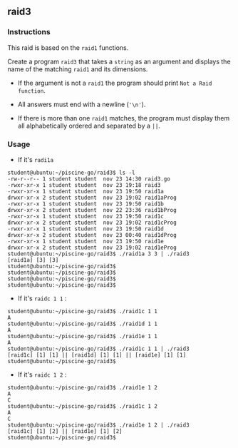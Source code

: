 ## raid3

### Instructions

This raid is based on the `raid1` functions.

Create a program `raid3` that takes a `string` as an argument and displays the name of the matching `raid1` and its dimensions.

-   If the argument is not a `raid1` the program should print `Not a Raid function`.

-   All answers must end with a newline (`'\n'`).

-   If there is more than one `raid1` matches, the program must display them all alphabetically ordered and separated by a `||`.

### Usage

- If it's `radi1a`

```console
student@ubuntu:~/piscine-go/raid3$ ls -l
-rw-r--r-- 1 student student  nov 23 14:30 raid3.go
-rwxr-xr-x 1 student student  nov 23 19:18 raid3
-rwxr-xr-x 1 student student  nov 23 19:50 raid1a
drwxr-xr-x 2 student student  nov 23 19:02 raid1aProg
-rwxr-xr-x 1 student student  nov 23 19:50 raid1b
drwxr-xr-x 2 student student  nov 22 23:36 raid1bProg
-rwxr-xr-x 1 student student  nov 23 19:50 raid1c
drwxr-xr-x 2 student student  nov 23 19:02 raid1cProg
-rwxr-xr-x 1 student student  nov 23 19:50 raid1d
drwxr-xr-x 2 student student  nov 23 00:40 raid1dProg
-rwxr-xr-x 1 student student  nov 23 19:50 raid1e
drwxr-xr-x 2 student student  nov 23 19:02 raid1eProg
student@ubuntu:~/piscine-go/raid3$ ./raid1a 3 3 | ./raid3
[raid1a] [3] [3]
student@ubuntu:~/piscine-go/raid3$
student@ubuntu:~/piscine-go/raid3$
student@ubuntu:~/piscine-go/raid3$
student@ubuntu:~/piscine-go/raid3$
```

- If it's `raidc 1 1` :

```console
student@ubuntu:~/piscine-go/raid3$ ./raid1c 1 1
A
student@ubuntu:~/piscine-go/raid3$ ./raid1d 1 1
A
student@ubuntu:~/piscine-go/raid3$ ./raid1e 1 1
A
student@ubuntu:~/piscine-go/raid3$ ./raid1c 1 1 | ./raid3
[raid1c] [1] [1] || [raid1d] [1] [1] || [raid1e] [1] [1]
student@ubuntu:~/piscine-go/raid3$
```

- If it's `raidc 1 2` :

```console
student@ubuntu:~/piscine-go/raid3$ ./raid1e 1 2
A
C
student@ubuntu:~/piscine-go/raid3$ ./raid1c 1 2
A
C
student@ubuntu:~/piscine-go/raid3$ ./raid1e 1 2 | ./raid3
[raid1c] [1] [2] || [raid1e] [1] [2]
student@ubuntu:~/piscine-go/raid3$
```
